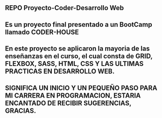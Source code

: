 ## REPO Proyecto-Coder-Desarrollo Web
## Es un proyecto final presentado a un BootCamp llamado CODER-HOUSE
## En este proyecto se aplicaron la mayoria de las enseñanzas en el curso, el cual consta de GRID, FLEXBOX, SASS, HTML, CSS Y LAS ULTIMAS PRACTICAS EN DESARROLLO WEB.
## SIGNIFICA UN INICIO Y UN PEQUEÑO PASO PARA MI CARRERA EN PROGRAMACION, ESTARIA ENCANTADO DE RECIBIR SUGERENCIAS, GRACIAS.

 
